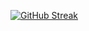 [![GitHub Streak](https://streak-stats.demolab.com?user=Vicky-Panchal)](https://git.io/streak-stats)
